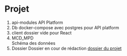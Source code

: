 # Projet

1. api-modules
   API Platform
2. Db
   docker-compose avec postgres pour API platform 
4. client
   dossier vide pour React
5. MCD_MPD  
   Schéma des données
6. Dossier
   Dossier en cour de rédaction
   [dossier du projet](https://docs.google.com/document/d/1YdRLBAE4ycgUZIqtjCklDc4ElEVcYWcR/edit)

